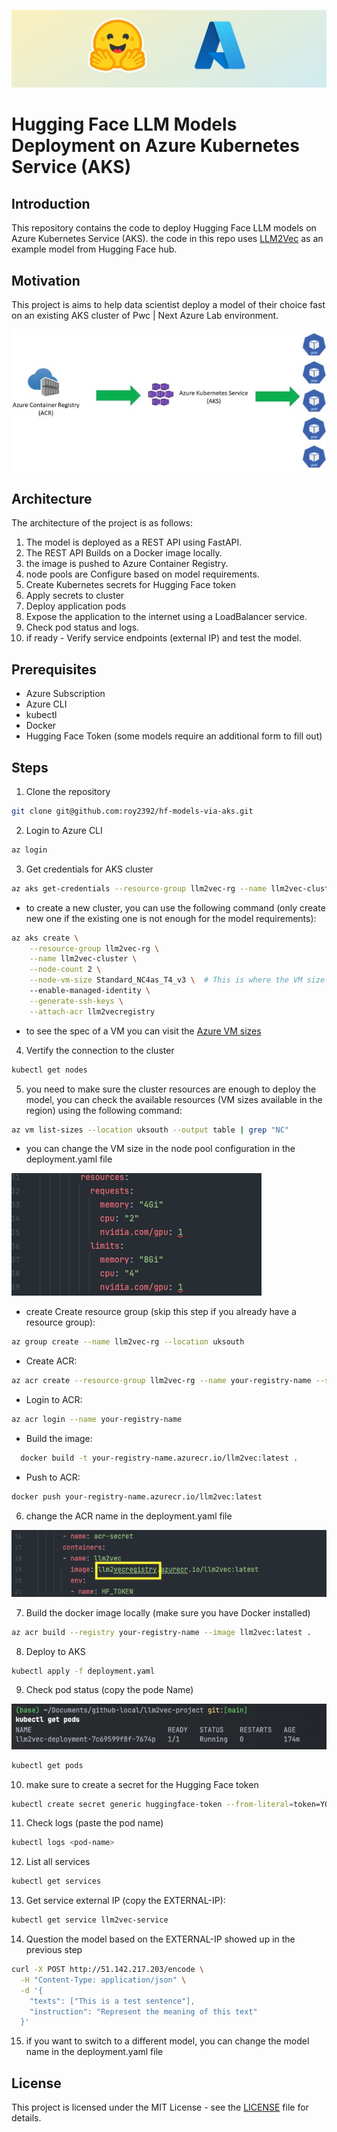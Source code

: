 ![readme cover](media/cover.jpg)

# Hugging Face LLM Models Deployment on Azure Kubernetes Service (AKS)

## Introduction
This repository contains the code to deploy Hugging Face LLM models on Azure Kubernetes Service (AKS).
the code in this repo uses [LLM2Vec](https://huggingface.co/McGill-NLP/LLM2Vec-Meta-Llama-3-8B-Instruct-mntp) as an example model from Hugging Face hub.

## Motivation
This project is aims to help data scientist deploy a model of their choice fast on an existing AKS cluster of Pwc | Next Azure Lab environment.

![diagram](media/diagram-aks.jpg)

## Architecture
The architecture of the project is as follows:
1. The model is deployed as a REST API using FastAPI.
2. The REST API  Builds on a  Docker image locally.
3. the image is pushed to Azure Container Registry.
4.  node pools are Configure based on model requirements.
5. Create Kubernetes secrets for Hugging Face token
6. Apply secrets to cluster
7. Deploy application pods
8. Expose the application to the internet using a LoadBalancer service.
9. Check pod status and logs.
10. if ready - Verify service endpoints (external IP) and test the model.

## Prerequisites
- Azure Subscription
- Azure CLI
- kubectl
- Docker
- Hugging Face Token (some models require an additional form to fill out)

## Steps

1. Clone the repository
```bash
git clone git@github.com:roy2392/hf-models-via-aks.git
```
2. Login to Azure CLI
```bash
az login
```
3. Get credentials for AKS cluster
```bash
az aks get-credentials --resource-group llm2vec-rg --name llm2vec-cluster
```
* to create a new cluster, you can use the following command (only create new one if the existing one is not enough for the model requirements):
```bash
az aks create \
    --resource-group llm2vec-rg \
    --name llm2vec-cluster \
    --node-count 2 \
    --node-vm-size Standard_NC4as_T4_v3 \  # This is where the VM size is specified
    --enable-managed-identity \
    --generate-ssh-keys \
    --attach-acr llm2vecregistry
```
* to see the spec of a VM you can visit the [Azure VM sizes](https://docs.microsoft.com/en-us/azure/virtual-machines/sizes-gpu)

4. Vertify the connection to the cluster
```bash
kubectl get nodes
```

5. you need to make sure the cluster resources are enough to deploy the model, you can check the available resources (VM sizes available in the region) using the following command:
```bash
az vm list-sizes --location uksouth --output table | grep "NC"
```
* you can change the VM size in the node pool configuration in the deployment.yaml file

![deployment resource screenshot](media/resource-screenshot.png)

* create Create resource group (skip this step if you already have a resource group):
```bash
az group create --name llm2vec-rg --location uksouth
```
* Create ACR:
```bash
az acr create --resource-group llm2vec-rg --name your-registry-name --sku Basic
```
* Login to ACR:
```bash
az acr login --name your-registry-name
```
* Build the image:
```bash
  docker build -t your-registry-name.azurecr.io/llm2vec:latest .
```
* Push to ACR:
```bash
docker push your-registry-name.azurecr.io/llm2vec:latest
```

6. change the ACR name in the deployment.yaml file

![image name on deployment file](media/change-image-name.png)

7. Build the docker image locally (make sure you have Docker installed)
```bash
az acr build --registry your-registry-name --image llm2vec:latest .
```
8. Deploy to AKS
```bash
kubectl apply -f deployment.yaml
```
9. Check pod status (copy the pode Name)

![copy pods name](media/pod-name.png)
```bash
kubectl get pods
```
10. make sure to create a secret for the Hugging Face token
```bash
kubectl create secret generic huggingface-token --from-literal=token=YOUR_HUGGING_FACE_TOKEN
```
11. Check logs (paste the pod name)

```bash
kubectl logs <pod-name>
```
12. List all services
```bash
kubectl get services
```
13. Get service external IP (copy the EXTERNAL-IP):
```bash
kubectl get service llm2vec-service
```

14. Question the model based on the EXTERNAL-IP showed up in the previous step
```bash
curl -X POST http://51.142.217.203/encode \
  -H "Content-Type: application/json" \
  -d '{
    "texts": ["This is a test sentence"],
    "instruction": "Represent the meaning of this text"
  }'
```
15. if you want to switch to a different model, you can change the model name in the deployment.yaml file


## License
This project is licensed under the MIT License - see the [LICENSE](LICENSE) file for details.